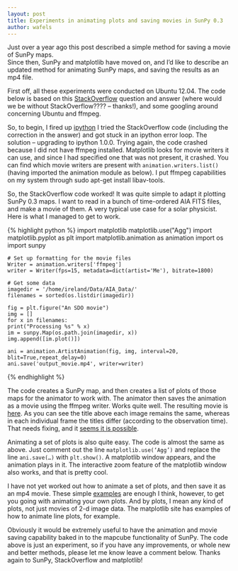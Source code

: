 ```yaml
---
layout: post
title: Experiments in animating plots and saving movies in SunPy 0.3
author: wafels
---
```

Just over a year ago this post described a simple method for saving a movie of SunPy maps.  
Since then, SunPy and matplotlib have moved on, and I’d like to describe an updated method for animating SunPy maps, and saving the results as an mp4 file.

First off, all these experiments were conducted on Ubuntu 12.04.  The code below is based on this [StackOverflow](http://stackoverflow.com/questions/18019226/matplotlib-animation) question and answer (where would we be without StackOverflow???? – thanks!), and some googling around concerning Ubuntu and ffmpeg.

So, to begin, I fired up [ipython](http://ipython.org/) I tried the StackOverflow code (including the correction in the answer) and got stuck in an ipython error loop.  The solution – upgrading to ipython 1.0.0.  Trying again, the code crashed because I did not have ffmpeg installed.  Matplotlib looks for movie writers it can use, and since I had specified one that was not present, it crashed.  You can find which movie writers are present with `animation.writers.list()` (having imported the animation module as below).  I put ffmpeg capabilities on my system through sudo apt-get install libav-tools.

So, the StackOverflow code worked!  It was quite simple to adapt it plotting SunPy 0.3 maps.  I want to read in a bunch of time-ordered AIA FITS files, and make a movie of them.  A very typical use case for a solar physicist.  Here is what I managed to get to work.

{% highlight python %}
    import matplotlib
    matplotlib.use("Agg")
    import matplotlib.pyplot as plt
    import matplotlib.animation as animation
    import os
    import sunpy
 
    # Set up formatting for the movie files
    Writer = animation.writers['ffmpeg']
    writer = Writer(fps=15, metadata=dict(artist='Me'), bitrate=1800)
 
    # Get some data
    imagedir = '/home/ireland/Data/AIA_Data/'
    filenames = sorted(os.listdir(imagedir))
 
    fig = plt.figure("An SDO movie")
    img = []
    for x in filenames:
    print("Processing %s" % x)
    im = sunpy.Map(os.path.join(imagedir, x))
    img.append([im.plot()])
 
    ani = animation.ArtistAnimation(fig, img, interval=20, blit=True,repeat_delay=0)
    ani.save('output_movie.mp4', writer=writer)
{% endhighlight %}

The code creates a SunPy map, and then creates a list of plots of those maps for the animator to work with.  The animator then saves the animation as a movie using the ffmpeg writer.  Works quite well.  The resulting movie is [here](http://www.sunpy.org/v1/wp-content/uploads/2013/08/output2again3.mp4).  As you can see the title above each image remains the same, whereas in each individual frame the titles differ (according to the observation time).  That needs fixing, and it [seems it is possible](http://stackoverflow.com/questions/17558096/animated-title-in-matplotlib).

Animating a set of plots is also quite easy.  The code is almost the same as above.  Just comment out the line `matplotlib.use(‘Agg’)` and replace the line `ani.save(…)` with `plt.show()`.  A matplotlib window appears, and the animation plays in it.  The interactive zoom feature of the matplotlib window also works, and that is pretty cool.

I have not yet worked out how to animate a set of plots, and then save it as an mp4 movie.   These simple [examples](http://matplotlib.org/search.html?q=animation&check_keywords=yes&area=default) are enough I think, however, to get you going with animating your own plots.  And by plots, I mean any kind of plots, not just movies of 2-d image data.  The matplotlib site has examples of how to animate line plots, for example.

Obviously it would be extremely useful to have the animation and movie saving capability baked in to the mapcube functionality of SunPy.  The code above is just an experiment, so if you have any improvements, or whole new and better methods, please let me know leave a comment below.  Thanks again to SunPy, StackOverflow and matplotlib!
